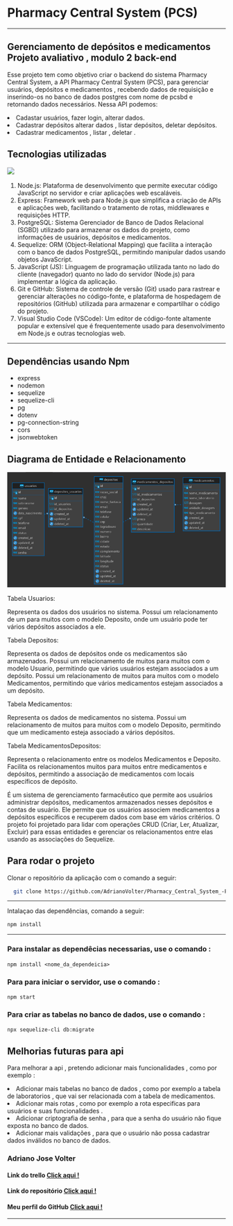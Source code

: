 # Pharmacy Central System (PCS)
***
## Gerenciamento de depósitos e medicamentos Projeto avaliativo , modulo 2 back-end 


<p>
  Esse projeto tem como objetivo criar o backend do sistema Pharmacy Central System, a API Pharmacy Central System (PCS), para gerenciar usuários, depósitos e medicamentos , recebendo dados de requisição e inserindo-os no banco de dados postgres com nome de pcsbd e retornando dados necessários. 
  Nessa API podemos:
   <li>Cadastar usuários, fazer login, alterar dados. 
   <li>Cadastrar depósitos alterar dados , listar depósitos, deletar depósitos.
   <li>Cadastrar medicamentos , listar , deletar .
</p>


## Tecnologias utilizadas

<p align="">
  <a href="https://skillicons.dev">
    <img src="https://skillicons.dev/icons?i=nodejs,express,postgres,sequelize,javascript,git,github,vscode" />
  </a>
</p>
<ol>
<li>Node.js: Plataforma de desenvolvimento que permite executar código JavaScript no servidor e criar aplicações web escaláveis.

<li>Express: Framework web para Node.js que simplifica a criação de APIs e aplicações web, facilitando o tratamento de rotas, middlewares e requisições HTTP.

<li>PostgreSQL: Sistema Gerenciador de Banco de Dados Relacional (SGBD) utilizado para armazenar os dados do projeto, como informações de usuários, depósitos e medicamentos.

<li>Sequelize: ORM (Object-Relational Mapping) que facilita a interação com o banco de dados PostgreSQL, permitindo manipular dados usando objetos JavaScript.

<li>JavaScript (JS): Linguagem de programação utilizada tanto no lado do cliente (navegador) quanto no lado do servidor (Node.js) para implementar a lógica da aplicação.

<li>Git e GitHub: Sistema de controle de versão (Git) usado para rastrear e gerenciar alterações no código-fonte, e plataforma de hospedagem de repositórios (GitHub) utilizada para armazenar e compartilhar o código do projeto.

<li>Visual Studio Code (VSCode): Um editor de código-fonte altamente popular e extensível que é frequentemente usado para desenvolvimento em Node.js e outras tecnologias web.
</ol>

***
## Dependências usando Npm
<ul>
    <li>express</li>
    <li>nodemon</li>
    <li>sequelize</li>
    <li>sequelize-cli</li>
    <li>pg</li>
    <li>dotenv</li>
    <li>pg-connection-string</li>
    <li>cors</li>
    <li>jsonwebtoken</li>
</ul>

## Diagrama de Entidade e Relacionamento 

![Imagem do Projeto](assets/Captura%20de%20tela%20de%202023-07-20%2022-17-39.png)

<p>Tabela Usuarios:

Representa os dados dos usuários no sistema.
Possui um relacionamento de um para muitos com o modelo Deposito, onde um usuário pode ter vários depósitos associados a ele.

<p>Tabela Depositos:

Representa os dados de depósitos onde os medicamentos são armazenados.
Possui um relacionamento de muitos para muitos com o modelo Usuario, permitindo que vários usuários estejam associados a um depósito.
Possui um relacionamento de muitos para muitos com o modelo Medicamentos, permitindo que vários medicamentos estejam associados a um depósito.

<p>Tabela Medicamentos:

Representa os dados de medicamentos no sistema.
Possui um relacionamento de muitos para muitos com o modelo Deposito, permitindo que um medicamento esteja associado a vários depósitos.

<p>Tabela MedicamentosDepositos:

Representa o relacionamento entre os modelos Medicamentos e Deposito.
Facilita os relacionamentos muitos para muitos entre medicamentos e depósitos, permitindo a associação de medicamentos com locais específicos de depósito.

<p>É um sistema de gerenciamento farmacêutico que permite aos usuários administrar depósitos, medicamentos armazenados nesses depósitos e contas de usuário. Ele permite que os usuários associem medicamentos a depósitos específicos e recuperem dados com base em vários critérios. O projeto foi projetado para lidar com operações CRUD (Criar, Ler, Atualizar, Excluir) para essas entidades e gerenciar os relacionamentos entre elas usando as associações do Sequelize.

## Para rodar o projeto 

<p>
  Clonar o repositório da aplicação com o comando a seguir:
</p>

```sh
  git clone https://github.com/AdrianoVolter/Pharmacy_Central_System_-PCS-.git
```
***

<p>
  Intalaçao das dependências, comando a seguir:
</p>

```sh
npm install
```
***

### Para instalar as dependêcias necessarias, use o comando :

```
npm install <nome_da_dependeicia>
```

### Para para iniciar o servidor, use o comando :

```
npm start
```
### Para criar as tabelas no banco de dados, use o comando :

```
npx sequelize-cli db:migrate
```


## Melhorias futuras para api 

Para melhorar a api , pretendo adicionar mais funcionalidades , como por exemplo :
<li>Adicionar mais tabelas no banco de dados , como por exemplo a tabela de laboratorios , que vai ser relacionada com a tabela de medicamentos.

<li>Adicionar mais rotas , como por exemplo a rota especificas para usuários e suas funcionalidades .

<li>Adicionar criptografia de senha , para que a senha do usuário não fique exposta no banco de dados.

<li>Adicionar mais validações , para que o usuário não possa cadastrar dados inválidos no banco de dados.

### Adriano Jose Volter

#### Link do trello [Click aqui !](https://trello.com/b/UaxE96it/pharmacy-central-system-pcs-modulo-2-projeto-avaliativo)

#### Link do repositório [Click aqui !](https://github.com/AdrianoVolter/Pharmacy_Central_System_-PCS-)

#### Meu perfil do GitHub  [ Click aqui !](https://github.com/AdrianoVolter)
***